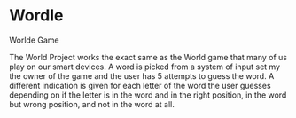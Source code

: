 # Wordle
Worlde Game


The World Project works the exact same as the World game that many of us play on our smart devices. A word is picked from a system of input set my the owner of the game
and the user has 5 attempts to guess the word. A different indication is given for each letter of the word the user guesses depending on if the letter is in the word 
and in the right position, in the word but wrong position, and not in the word at all. 
